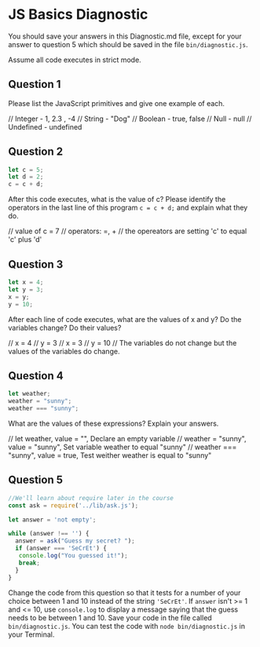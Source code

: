 # JS Basics Diagnostic

You should save your answers in this Diagnostic.md file, except for your answer to
question 5 which should be saved in the file `bin/diagnostic.js`.

Assume all code executes in strict mode.

## Question 1

Please list the JavaScript primitives and give one example of each.

// Integer - 1, 2.3 , -4
// String - "Dog"
// Boolean - true, false
// Null - null
// Undefined - undefined

## Question 2

```js
let c = 5;
let d = 2;
c = c + d;

```

After this code executes, what is the value of c?  Please identify the operators in the last line of this program `c = c + d;` and explain what they do.

// value of c = 7
// operators: =, +
// the opereators are setting 'c' to equal 'c' plus 'd'


## Question 3

```js
let x = 4;
let y = 3;
x = y;
y = 10;
```

After each line of code executes, what are the values of x and y?  Do the variables change?  Do their values?

// x = 4
// y = 3
// x = 3
// y = 10
// The variables do not change but the values of the variables do change.


## Question 4

```js
let weather;
weather = "sunny";
weather === "sunny";
```

What are the values of these expressions?  Explain your answers.

// let weather, value = "", Declare an empty variable
// weather = "sunny", value = "sunny", Set variable weather to equal "sunny"
// weather === "sunny", value = true, Test weither weather is equal to "sunny"


## Question 5

```js
//We'll learn about require later in the course
const ask = require('../lib/ask.js');

let answer = 'not empty';

while (answer !== '') {
  answer = ask("Guess my secret? ");
  if (answer === 'SeCrEt') {
   console.log("You guessed it!");
   break;
  }
}
```

Change the code from this question so that it tests for a number of your choice
between 1 and 10 instead of the string `'SeCrEt'`.  If `answer` isn't >= 1 and
<= 10, use `console.log` to display a message saying that the guess needs to
be between 1 and 10.  Save your code in the file called `bin/diagnostic.js`.
You can test the code with `node bin/diagnostic.js` in your Terminal.
